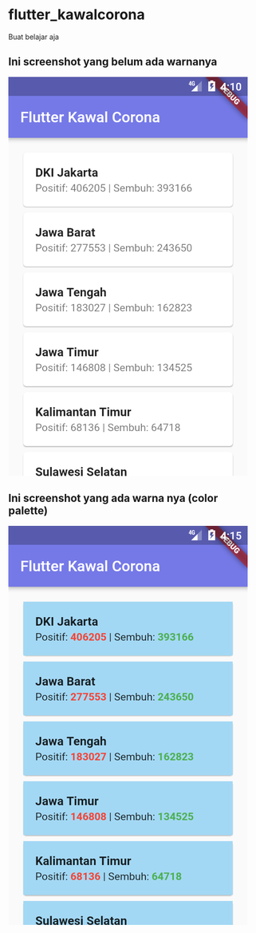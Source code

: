# flutter_kawalcorona
Buat belajar aja

Ini screenshot yang belum ada warnanya
--
![](https://raw.githubusercontent.com/yayalaressa/flutter_kawalcorona/master/Screenshot_1627117837.png)

Ini screenshot yang ada warna nya (color palette)
--
![](https://raw.githubusercontent.com/yayalaressa/flutter_kawalcorona/master/Screenshot_1627118103.png)
